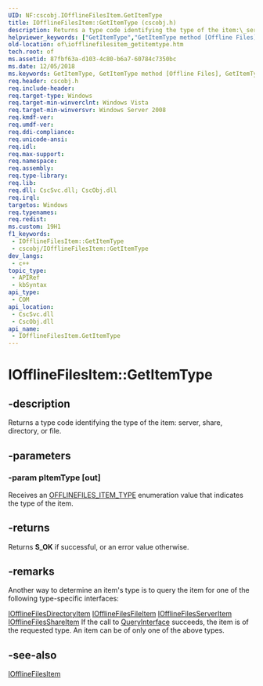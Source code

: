 ```yaml
---
UID: NF:cscobj.IOfflineFilesItem.GetItemType
title: IOfflineFilesItem::GetItemType (cscobj.h)
description: Returns a type code identifying the type of the item:\_server, share, directory, or file.
helpviewer_keywords: ["GetItemType","GetItemType method [Offline Files]","GetItemType method [Offline Files]","IOfflineFilesItem interface","IOfflineFilesItem interface [Offline Files]","GetItemType method","IOfflineFilesItem.GetItemType","IOfflineFilesItem::GetItemType","cscobj/IOfflineFilesItem::GetItemType","of.iofflinefilesitem_getitemtype"]
old-location: of\iofflinefilesitem_getitemtype.htm
tech.root: of
ms.assetid: 87fbf63a-d103-4c80-b6a7-60784c7350bc
ms.date: 12/05/2018
ms.keywords: GetItemType, GetItemType method [Offline Files], GetItemType method [Offline Files],IOfflineFilesItem interface, IOfflineFilesItem interface [Offline Files],GetItemType method, IOfflineFilesItem.GetItemType, IOfflineFilesItem::GetItemType, cscobj/IOfflineFilesItem::GetItemType, of.iofflinefilesitem_getitemtype
req.header: cscobj.h
req.include-header: 
req.target-type: Windows
req.target-min-winverclnt: Windows Vista
req.target-min-winversvr: Windows Server 2008
req.kmdf-ver: 
req.umdf-ver: 
req.ddi-compliance: 
req.unicode-ansi: 
req.idl: 
req.max-support: 
req.namespace: 
req.assembly: 
req.type-library: 
req.lib: 
req.dll: CscSvc.dll; CscObj.dll
req.irql: 
targetos: Windows
req.typenames: 
req.redist: 
ms.custom: 19H1
f1_keywords:
 - IOfflineFilesItem::GetItemType
 - cscobj/IOfflineFilesItem::GetItemType
dev_langs:
 - c++
topic_type:
 - APIRef
 - kbSyntax
api_type:
 - COM
api_location:
 - CscSvc.dll
 - CscObj.dll
api_name:
 - IOfflineFilesItem.GetItemType
---
```


# IOfflineFilesItem::GetItemType


## -description

Returns a type code identifying the type of the item: server, share, directory, or file.

## -parameters

### -param pItemType [out]

Receives an <a href="/windows/desktop/api/cscobj/ne-cscobj-offlinefiles_item_type">OFFLINEFILES_ITEM_TYPE</a> enumeration value that indicates the type of the item.

## -returns

Returns <b>S_OK</b> if successful, or an error value otherwise.

## -remarks

Another way to determine an item's type is to query the item for one of the following type-specific interfaces:

<a href="/windows/desktop/api/cscobj/nn-cscobj-iofflinefilesdirectoryitem">IOfflineFilesDirectoryItem</a>
<a href="/previous-versions/windows/desktop/api/cscobj/nn-cscobj-iofflinefilesfileitem">IOfflineFilesFileItem</a>
<a href="/windows/desktop/api/cscobj/nn-cscobj-iofflinefilesserveritem">IOfflineFilesServerItem</a>
<a href="/windows/desktop/api/cscobj/nn-cscobj-iofflinefilesshareitem">IOfflineFilesShareItem</a>
If the call to <a href="/windows/desktop/api/unknwn/nf-unknwn-iunknown-queryinterface(q)">QueryInterface</a> succeeds, the item is of the requested type.  An item can be of only one of the above types.

## -see-also

<a href="/previous-versions/windows/desktop/api/cscobj/nn-cscobj-iofflinefilesitem">IOfflineFilesItem</a>